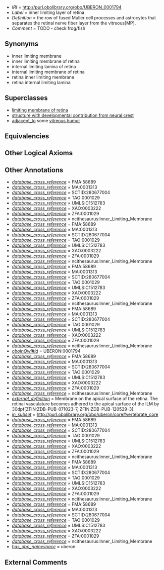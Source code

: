  * *IRI* = http://purl.obolibrary.org/obo/UBERON_0001794
 * *Label* = inner limiting layer of retina
 * *Definition* = the row of fused Muller cell processes and astrocytes that separates the retinal nerve fiber layer from the vitreous[MP].
 * *Comment* = TODO - check frog/fish

## Synonyms

 * inner limiting membrane
 * inner limiting membrane of retina
 * internal limiting lamina of retina
 * internal limiting membrane of retina
 * retina inner limiting membrane
 * retina internal limiting lamina

## Superclasses

 * [limiting membrane of retina](../../UBERON/19/UBERON_0007619.md)
 * [structure with developmental contribution from neural crest](../../UBERON/14/UBERON_0010314.md)
 * [adjacent_to](../../RO/20/RO_0002220.md) some [vitreous humor](../../UBERON/97/UBERON_0001797.md)

## Equivalencies


## Other Logical Axioms


## Other Annotations

 * *[database_cross_reference](../../ef/oboInOwl#hasDbXref.md)* = FMA:58689
 * *[database_cross_reference](../../ef/oboInOwl#hasDbXref.md)* = MA:0001313
 * *[database_cross_reference](../../ef/oboInOwl#hasDbXref.md)* = SCTID:280677004
 * *[database_cross_reference](../../ef/oboInOwl#hasDbXref.md)* = TAO:0001029
 * *[database_cross_reference](../../ef/oboInOwl#hasDbXref.md)* = UMLS:C1512783
 * *[database_cross_reference](../../ef/oboInOwl#hasDbXref.md)* = XAO:0003222
 * *[database_cross_reference](../../ef/oboInOwl#hasDbXref.md)* = ZFA:0001029
 * *[database_cross_reference](../../ef/oboInOwl#hasDbXref.md)* = ncithesaurus:Inner_Limiting_Membrane
 * *[database_cross_reference](../../ef/oboInOwl#hasDbXref.md)* = FMA:58689
 * *[database_cross_reference](../../ef/oboInOwl#hasDbXref.md)* = MA:0001313
 * *[database_cross_reference](../../ef/oboInOwl#hasDbXref.md)* = SCTID:280677004
 * *[database_cross_reference](../../ef/oboInOwl#hasDbXref.md)* = TAO:0001029
 * *[database_cross_reference](../../ef/oboInOwl#hasDbXref.md)* = UMLS:C1512783
 * *[database_cross_reference](../../ef/oboInOwl#hasDbXref.md)* = XAO:0003222
 * *[database_cross_reference](../../ef/oboInOwl#hasDbXref.md)* = ZFA:0001029
 * *[database_cross_reference](../../ef/oboInOwl#hasDbXref.md)* = ncithesaurus:Inner_Limiting_Membrane
 * *[database_cross_reference](../../ef/oboInOwl#hasDbXref.md)* = FMA:58689
 * *[database_cross_reference](../../ef/oboInOwl#hasDbXref.md)* = MA:0001313
 * *[database_cross_reference](../../ef/oboInOwl#hasDbXref.md)* = SCTID:280677004
 * *[database_cross_reference](../../ef/oboInOwl#hasDbXref.md)* = TAO:0001029
 * *[database_cross_reference](../../ef/oboInOwl#hasDbXref.md)* = UMLS:C1512783
 * *[database_cross_reference](../../ef/oboInOwl#hasDbXref.md)* = XAO:0003222
 * *[database_cross_reference](../../ef/oboInOwl#hasDbXref.md)* = ZFA:0001029
 * *[database_cross_reference](../../ef/oboInOwl#hasDbXref.md)* = ncithesaurus:Inner_Limiting_Membrane
 * *[database_cross_reference](../../ef/oboInOwl#hasDbXref.md)* = FMA:58689
 * *[database_cross_reference](../../ef/oboInOwl#hasDbXref.md)* = MA:0001313
 * *[database_cross_reference](../../ef/oboInOwl#hasDbXref.md)* = SCTID:280677004
 * *[database_cross_reference](../../ef/oboInOwl#hasDbXref.md)* = TAO:0001029
 * *[database_cross_reference](../../ef/oboInOwl#hasDbXref.md)* = UMLS:C1512783
 * *[database_cross_reference](../../ef/oboInOwl#hasDbXref.md)* = XAO:0003222
 * *[database_cross_reference](../../ef/oboInOwl#hasDbXref.md)* = ZFA:0001029
 * *[database_cross_reference](../../ef/oboInOwl#hasDbXref.md)* = ncithesaurus:Inner_Limiting_Membrane
 * *[oboInOwl#id](../../id/oboInOwl#id.md)* = UBERON:0001794
 * *[database_cross_reference](../../ef/oboInOwl#hasDbXref.md)* = FMA:58689
 * *[database_cross_reference](../../ef/oboInOwl#hasDbXref.md)* = MA:0001313
 * *[database_cross_reference](../../ef/oboInOwl#hasDbXref.md)* = SCTID:280677004
 * *[database_cross_reference](../../ef/oboInOwl#hasDbXref.md)* = TAO:0001029
 * *[database_cross_reference](../../ef/oboInOwl#hasDbXref.md)* = UMLS:C1512783
 * *[database_cross_reference](../../ef/oboInOwl#hasDbXref.md)* = XAO:0003222
 * *[database_cross_reference](../../ef/oboInOwl#hasDbXref.md)* = ZFA:0001029
 * *[database_cross_reference](../../ef/oboInOwl#hasDbXref.md)* = ncithesaurus:Inner_Limiting_Membrane
 * *[external_definition](../../UBPROP/01/UBPROP_0000001.md)* = Membrane on the apical surface of the retina.  The retinal vasculature becomes adhered to the apical surface of the ILM by 30dpf[ZFIN:ZDB-PUB-071023-7, ZFIN:ZDB-PUB-120529-3].
 * *[in_subset](../../et/oboInOwl#inSubset.md)* = http://purl.obolibrary.org/obo/uberon/core#vertebrate_core
 * *[database_cross_reference](../../ef/oboInOwl#hasDbXref.md)* = FMA:58689
 * *[database_cross_reference](../../ef/oboInOwl#hasDbXref.md)* = MA:0001313
 * *[database_cross_reference](../../ef/oboInOwl#hasDbXref.md)* = SCTID:280677004
 * *[database_cross_reference](../../ef/oboInOwl#hasDbXref.md)* = TAO:0001029
 * *[database_cross_reference](../../ef/oboInOwl#hasDbXref.md)* = UMLS:C1512783
 * *[database_cross_reference](../../ef/oboInOwl#hasDbXref.md)* = XAO:0003222
 * *[database_cross_reference](../../ef/oboInOwl#hasDbXref.md)* = ZFA:0001029
 * *[database_cross_reference](../../ef/oboInOwl#hasDbXref.md)* = ncithesaurus:Inner_Limiting_Membrane
 * *[database_cross_reference](../../ef/oboInOwl#hasDbXref.md)* = FMA:58689
 * *[database_cross_reference](../../ef/oboInOwl#hasDbXref.md)* = MA:0001313
 * *[database_cross_reference](../../ef/oboInOwl#hasDbXref.md)* = SCTID:280677004
 * *[database_cross_reference](../../ef/oboInOwl#hasDbXref.md)* = TAO:0001029
 * *[database_cross_reference](../../ef/oboInOwl#hasDbXref.md)* = UMLS:C1512783
 * *[database_cross_reference](../../ef/oboInOwl#hasDbXref.md)* = XAO:0003222
 * *[database_cross_reference](../../ef/oboInOwl#hasDbXref.md)* = ZFA:0001029
 * *[database_cross_reference](../../ef/oboInOwl#hasDbXref.md)* = ncithesaurus:Inner_Limiting_Membrane
 * *[database_cross_reference](../../ef/oboInOwl#hasDbXref.md)* = FMA:58689
 * *[database_cross_reference](../../ef/oboInOwl#hasDbXref.md)* = MA:0001313
 * *[database_cross_reference](../../ef/oboInOwl#hasDbXref.md)* = SCTID:280677004
 * *[database_cross_reference](../../ef/oboInOwl#hasDbXref.md)* = TAO:0001029
 * *[database_cross_reference](../../ef/oboInOwl#hasDbXref.md)* = UMLS:C1512783
 * *[database_cross_reference](../../ef/oboInOwl#hasDbXref.md)* = XAO:0003222
 * *[database_cross_reference](../../ef/oboInOwl#hasDbXref.md)* = ZFA:0001029
 * *[database_cross_reference](../../ef/oboInOwl#hasDbXref.md)* = ncithesaurus:Inner_Limiting_Membrane
 * *[has_obo_namespace](../../ce/oboInOwl#hasOBONamespace.md)* = uberon

## External Comments

